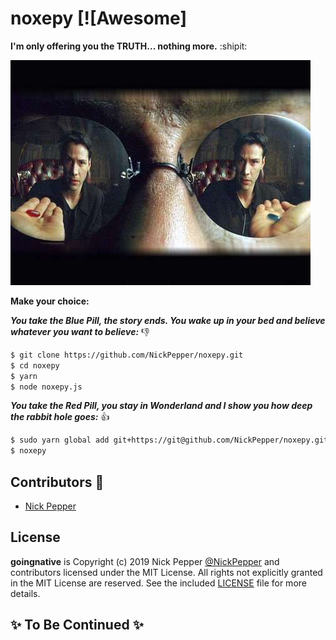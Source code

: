 # noxepy [![Awesome]

**I'm only offering you the TRUTH... nothing more.** :shipit:

![noxepy](https://github.com/NickPepper/noxepy/raw/master/noxepy.jpg)


**Make your choice:**

***You take the Blue Pill, the story ends. You wake up in your bed and believe whatever you want to believe:*** :-1:
```sh
$ git clone https://github.com/NickPepper/noxepy.git
$ cd noxepy
$ yarn
$ node noxepy.js
```

***You take the Red Pill, you stay in Wonderland and I show you how deep the rabbit hole goes:*** :+1:
```sh
$ sudo yarn global add git+https://git@github.com/NickPepper/noxepy.git
$ noxepy
```


## Contributors :clap:

* [Nick Pepper](https://github.com/NickPepper)


## License

**goingnative** is Copyright (c) 2019 Nick Pepper [@NickPepper](https://github.com/NickPepper) and contributors licensed under the MIT License. All rights not explicitly granted in the MIT License are reserved. See the included [LICENSE](./LICENSE) file for more details.


## :sparkles: To Be Continued :sparkles:
